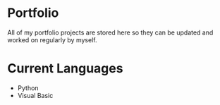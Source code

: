 # Portfolio
All of my portfolio projects are stored here so they can be updated and worked on regularly by myself.
# Current Languages
- Python
- Visual Basic
